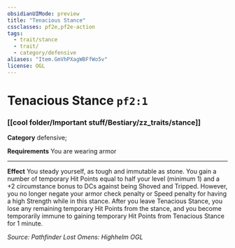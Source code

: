 ```yaml
---
obsidianUIMode: preview
title: "Tenacious Stance"
cssclasses: pf2e,pf2e-action
tags:
  - trait/stance
  - trait/
  - category/defensive
aliases: "Item.GmVhPXagWBFfWo5v"
license: OGL
---
```

# Tenacious Stance `pf2:1`

### [[cool folder/Important stuff/Bestiary/zz_traits/stance]]

**Category** defensive; 




**Requirements** You are wearing armor

* * *

**Effect** You steady yourself, as tough and immutable as stone. You gain a number of temporary Hit Points equal to half your level (minimum 1) and a +2 circumstance bonus to DCs against being Shoved and Tripped. However, you no longer negate your armor check penalty or Speed penalty for having a high Strength while in this stance. After you leave Tenacious Stance, you lose any remaining temporary Hit Points from the stance, and you become temporarily immune to gaining temporary Hit Points from Tenacious Stance for 1 minute.

*Source: Pathfinder Lost Omens: Highhelm*
*OGL*